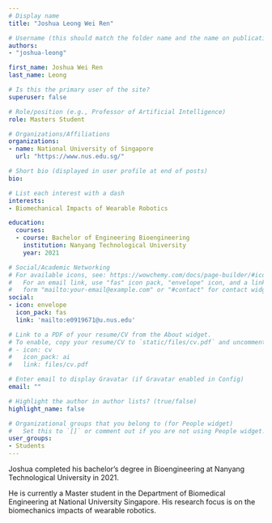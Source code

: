 ```yaml
---
# Display name
title: "Joshua Leong Wei Ren"

# Username (this should match the folder name and the name on publications)
authors:
- "joshua-leong"

first_name: Joshua Wei Ren
last_name: Leong

# Is this the primary user of the site?
superuser: false

# Role/position (e.g., Professor of Artificial Intelligence)
role: Masters Student

# Organizations/Affiliations
organizations:
- name: National University of Singapore
  url: "https://www.nus.edu.sg/"

# Short bio (displayed in user profile at end of posts)
bio: 

# List each interest with a dash
interests:
- Biomechanical Impacts of Wearable Robotics

education:
  courses:
  - course: Bachelor of Engineering Bioengineering
    institution: Nanyang Technological University
    year: 2021

# Social/Academic Networking
# For available icons, see: https://wowchemy.com/docs/page-builder/#icons
#   For an email link, use "fas" icon pack, "envelope" icon, and a link in the
#   form "mailto:your-email@example.com" or "#contact" for contact widget.
social:
- icon: envelope
  icon_pack: fas
  link: 'mailto:e0919671@u.nus.edu'

# Link to a PDF of your resume/CV from the About widget.
# To enable, copy your resume/CV to `static/files/cv.pdf` and uncomment the lines below.
# - icon: cv
#   icon_pack: ai
#   link: files/cv.pdf

# Enter email to display Gravatar (if Gravatar enabled in Config)
email: ""

# Highlight the author in author lists? (true/false)
highlight_name: false

# Organizational groups that you belong to (for People widget)
#   Set this to `[]` or comment out if you are not using People widget.
user_groups:
- Students
---
```


Joshua completed his bachelor’s degree in Bioengineering at Nanyang Technological University in 2021. 

He is currently a Master student in the Department of Biomedical Engineering at National University Singapore. His research focus is on the biomechanics impacts of wearable robotics.
